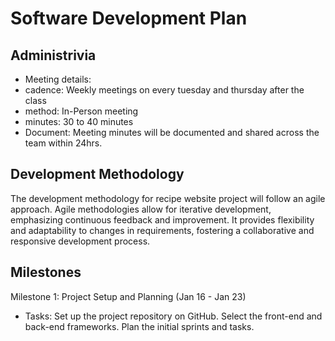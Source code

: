 # Software Development Plan

## Administrivia
* Meeting details:
* cadence: Weekly meetings on every tuesday and thursday after the class
* method: In-Person meeting
* minutes: 30 to 40 minutes
* Document: Meeting minutes will be documented and shared across the team within 24hrs.

## Development Methodology
The development methodology for recipe website project will follow an agile approach. Agile methodologies allow for iterative development, emphasizing continuous feedback and improvement. It provides flexibility and adaptability to changes in requirements, fostering a collaborative and responsive development process.

## Milestones
Milestone 1: Project Setup and Planning (Jan 16 - Jan 23)
* Tasks:
  Set up the project repository on GitHub.
  Select the front-end and back-end frameworks.
  Plan the initial sprints and tasks.
